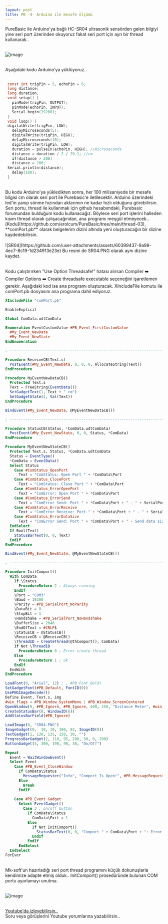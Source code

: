 ```yaml
---
layout: post
title: PB -4- Arduino ile mesafe ölçümü
---
```


PureBasic ile Arduino'ya bağlı HC-SR04 ultrasonik sensörden gelen bilgiyi yine seri port üzerinden okuyoruz fakat seri port için ayrı bir thread kullanarak..<br><br>

![image](https://github.com/user-attachments/assets/eb653f0c-5413-43b7-a9bd-20afbfa61c76)<br><br>

Aşağıdaki kodu Arduino’ya yüklüyoruz..<br><br>

```c
 const int trigPin = 5, echoPin = 6;
 long distance;
 long duration;
 void setup() {
   pinMode(trigPin, OUTPUT);
   pinMode(echoPin, INPUT);
   Serial.begin(19200);
 }
 void loop() {
 digitalWrite(trigPin, LOW);
   delayMicroseconds(5);
   digitalWrite(trigPin, HIGH);
   delayMicroseconds(10);
   digitalWrite(trigPin, LOW);
   duration = pulseIn(echoPin, HIGH); //microseconds
   distance = duration / 2 / 29.1; //cm
   if(distance > 200)
   distance = 200;
 Serial.println(distance);
   delay(100);
 }
```
<br>
Bu kodu Arduino'ya yükledikten sonra, her 100 milisaniyede bir mesafe bilgisi cm olarak seri port ile Purebasic'e iletilecektir. Arduino üzerindeki led'in yanıp sönme hızından aktarımın ne kadar hızlı olduğunu görebilirsin. Seri portu, thread ile kullanmak için github hesabımdaki, Purebasic forumundan bulduğum kodu kullanacağız. Böylece seri port işlerini halleden kısım thread olarak çalışacağından, ana programı meşgül etmeyecek..<br>
[Kodu](https://github.com/erolcum/PureBasic/tree/main/thread-03), **comPort.pb** olarak belgelerim dizini altında yeni oluşturacağın bir dizine kaydedebilirsin. <br><br>
![SR04](https://github.com/user-attachments/assets/60399437-9a98-4ec7-8c19-1d234913e23e) Bu resmi de SR04.PNG olarak aynı dizine kaydet.<br><br>

Kodu çalıştırırken "Use Option Threadsafe!" hatası alırsan Compiler ➡️ Compiler Options ➡️ Create threadsafe executable seçeneğini işaretlemen gerekir. Aşağıdaki kod ise ana programı oluşturacak. XIncludeFile komutu ile comPort.pb dosyasını ana programa dahil ediyoruz.

```pb
XIncludeFile "comPort.pb"

EnableExplicit

Global ComData.udtComData

Enumeration EventCustomValue #PB_Event_FirstCustomValue
  #My_Event_NewData
  #My_Event_NewState
EndEnumeration

; ---------------------------------------------------------------------------

Procedure ReceiveCB(Text.s)
  PostEvent(#My_Event_NewData, 0, 0, 0, AllocateString(Text))
EndProcedure

Procedure MyEventNewDataCB()
  Protected Text.s
  Text = FreeString(EventData())
  SetGadgetText(1, Text + " cm")
  SetGadgetState(2, Val(Text))
EndProcedure

BindEvent(#My_Event_NewData, @MyEventNewDataCB())

; ---------------------------------------------------------------------------

Procedure StatusCB(Status, *ComData.udtComData)
  PostEvent(#My_Event_NewState, 0, 0, Status, *ComData)
EndProcedure

Procedure MyEventNewStateCB()
  Protected Text.s, Status, *ComData.udtComData
  Status = EventType()
  *ComData = EventData()
  Select Status
    Case #ComStatus_OpenPort
      Text = "ComStatus: Open Port " + *ComData\Port
    Case #ComStatus_ClosePort
      Text = "ComStatus: Close Port " + *ComData\Port
    Case #ComStatus_ErrorOpenPort
      Text = "ComError: Open Port " + *ComData\Port
    Case #ComStatus_ErrorSend
      Text = "ComError Send: Port " + *ComData\Port + " - " + SerialPortErrorText(*ComData\SendError)
    Case #ComStatus_ErrorReceive
      Text = "ComError Receive: Port " + *ComData\Port + " - " + SerialPortErrorText(*ComData\ReceiveError)
    Case #ComStatus_ErrorDataSize
      Text = "ComError Send: Port " + *ComData\Port + " - Send data size to big."
  EndSelect
  If Bool(Text)
    StatusBarText(0, 0, Text)
  EndIf
EndProcedure

BindEvent(#My_Event_NewState, @MyEventNewStateCB())

; ---------------------------------------------------------------------------

Procedure InitComport()
  With ComData
    If \Status
      ProcedureReturn 2 ; Always running
    EndIf
    \Port = "COM3"
    \Baud = 19200
    \Parity = #PB_SerialPort_NoParity
    \DataBit = 8
    \StopBit = 1
    \Handshake = #PB_SerialPort_NoHandshake
    \BufferSize = 2048
    \EndOfText = #CRLF$
    \StatusCB = @StatusCB()
    \ReceiveCB = @ReceiveCB()
    \ThreadID = CreateThread(@thComport(), ComData)
    If Not \ThreadID
      ProcedureReturn 0 ; Error create thread
    Else
      ProcedureReturn 1 ; ok
    EndIf
  EndWith
EndProcedure

LoadFont(0, "Arial", 12) ; , #PB_Font_Bold)
SetGadgetFont(#PB_Default, FontID(0))
UsePNGImageDecoder()
Define Event, Text.s, img
#win_flags = #PB_Window_SystemMenu | #PB_Window_ScreenCentered
OpenWindow(0, #PB_Ignore, #PB_Ignore, 400, 250, "Distance Meter", #win_flags)
CreateStatusBar(0, WindowID(0))
AddStatusBarField(#PB_Ignore)

LoadImage(0, "SR04.PNG")
ImageGadget(0,  10, 10, 100, 83, ImageID(0))
TextGadget(1, 120, 135, 150, 30, "")
ProgressBarGadget(2, 110, 95, 280, 30, 0, 200)
ButtonGadget(3, 300, 190, 90, 30, "On/Off")

Repeat
  Event = WaitWindowEvent()
  Select Event
    Case #PB_Event_CloseWindow
      If ComData\Status
        MessageRequester("Info", "Comport Is Open!", #PB_MessageRequester_Warning)
      Else
        Break
      EndIf
      
    Case #PB_Event_Gadget
      Select EventGadget()       
        Case 3 ; on/off button
          If ComData\Status
            ComData\Exit = 1
          Else
            If Not InitComport()
              StatusBarText(0, 0, "Comport " + ComData\Port + ": Error Create Thread")
            EndIf
          EndIf
      EndSelect       
  EndSelect
ForEver
```
<br>
Mk-soft'un hazırladığı seri port thread programını küçük dokunuşlarla kendimize adapte etmiş olduk.. InitComport() prosedüründe bulunan COM portu ayarlamayı unutma. <br><br>

![image](https://github.com/user-attachments/assets/d4022b97-f4e7-497d-bfa1-e1b20009e9c1) <br><br>

[Youtube'da izleyebilirsin..](https://youtu.be/yTmMDrT7uPE)<br>Soru veya görüşlerini Youtube yorumlarına yazabilirsin..<br><br>

